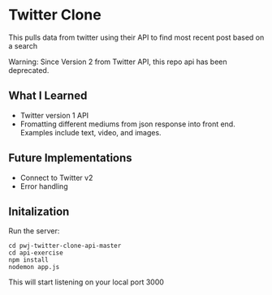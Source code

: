 # Twitter Clone

This pulls data from twitter using their API to find most recent post based on a search

Warning: Since Version 2 from Twitter API, this repo api has been deprecated.

## What I Learned 
* Twitter version 1 API
* Fromatting different mediums from json response into front end.  Examples include text, video, and images.

## Future Implementations
* Connect to Twitter v2
* Error handling

## Initalization

Run the server: 

```
cd pwj-twitter-clone-api-master
cd api-exercise
npm install
nodemon app.js
```
This will start listening on your local port 3000
